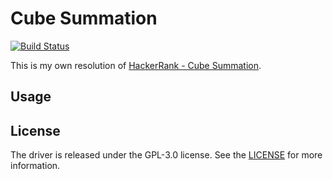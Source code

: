 Cube Summation
==============

[![Build Status](https://travis-ci.org/irgalieri/cube-summation.svg?branch=master)](https://travis-ci.org/irgalieri/cube-summation)

This is my own resolution of [HackerRank - Cube Summation](https://www.hackerrank.com/challenges/cube-summation).

Usage
-----

License
-------

The driver is released under the GPL-3.0 license. See the [LICENSE](https://github.com/irgalieri/cube-summation/blob/master/LICENSE) for more information.
